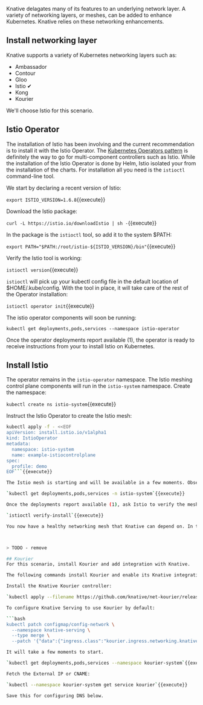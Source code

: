Knative delagates many of its features to an underlying network layer. A variety of networking layers, or meshes, can be added to enhance Kubernetes. Knative relies on these networking enhancements. 

## Install networking layer

Knative supports a variety of Kubernetes networking layers such as:

- Ambassador
- Contour
- Gloo
- Istio &#x2714;
- Kong
- Kourier

We'll choose Istio for this scenario.

## Istio Operator

The installation of Istio has been involving and the current recommendation is to install it with the Istio Operator. The [Kubernetes Operators pattern](https://kubernetes.io/docs/concepts/extend-kubernetes/operator/) is definitely the way to go for multi-component controllers such as Istio. While the installation of the Istio Operator is done by Helm, Istio isolated your from the installation of the charts. For installation all you need is the `istioctl` command-line tool.

We start by declaring a recent version of Istio:

`export ISTIO_VERSION=1.6.8`{{execute}}

Download the Istio package:

`curl -L https://istio.io/downloadIstio | sh -`{{execute}}

In the package is the `istioctl` tool, so add it to the system $PATH:

`export PATH="$PATH:/root/istio-${ISTIO_VERSION}/bin"`{{execute}}

Verify the Istio tool is working:

`istioctl version`{{execute}}

`istioctl` will pick up your kubectl config file in the default location of $HOME/.kube/config. With the tool in place, it will take care of the rest of the Operator installation:

`istioctl operator init`{{execute}}

The istio operator components will soon be running:

`kubectl get deployments,pods,services --namespace istio-operator`

Once the operator deployments report available (1), the operator is ready to receive instructions from your to install Istio on Kubernetes.

## Install Istio

The operator remains in the `istio-operator` namespace. The Istio meshing control plane components will run in the `istio-system` namespace. Create the namespace:

`kubectl create ns istio-system`{{execute}}

Instruct the Istio Operator to create the Istio mesh:

```bash
kubectl apply -f - <<EOF
apiVersion: install.istio.io/v1alpha1
kind: IstioOperator
metadata:
  namespace: istio-system
  name: example-istiocontrolplane
spec:
  profile: demo
EOF```{{execute}}

The Istio mesh is starting and will be available in a few moments. Observe its progress:

`kubectl get deployments,pods,services -n istio-system`{{execute}}

Once the deployments report available (1), ask Istio to verify the mesh is installed and ready.

`istioctl verify-install`{{execute}}

You now have a healthy networking mesh that Knative can depend on. In the next step install Knative.



> TODO - remove

## Kourier
For this scenario, install Kourier and add integration with Knative.

The following commands install Kourier and enable its Knative integration.

Install the Knative Kourier controller:

`kubectl apply --filename https://github.com/knative/net-kourier/releases/download/v${KNATIVE_VERSION}/kourier.yaml`{{execute}}

To configure Knative Serving to use Kourier by default:

```bash
kubectl patch configmap/config-network \
  --namespace knative-serving \
  --type merge \
  --patch '{"data":{"ingress.class":"kourier.ingress.networking.knative.dev"}}'```{{execute}}

It will take a few moments to start.

`kubectl get deployments,pods,services --namespace kourier-system`{{execute}}

Fetch the External IP or CNAME:

`kubectl --namespace kourier-system get service kourier`{{execute}}

Save this for configuring DNS below.
